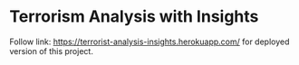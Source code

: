 # Terrorism Analysis with Insights

Follow link: https://terrorist-analysis-insights.herokuapp.com/ for deployed version of this project. 
